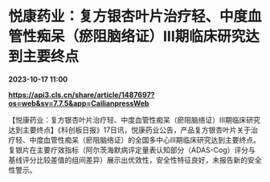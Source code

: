 # 悦康药业：复方银杏叶片治疗轻、中度血管性痴呆（瘀阻脑络证）III期临床研究达到主要终点

**2023-10-17 11:00**

**https://api3.cls.cn/share/article/1487697?os=web&sv=7.7.5&app=CailianpressWeb**

【悦康药业：复方银杏叶片治疗轻、中度血管性痴呆（瘀阻脑络证）III期临床研究达到主要终点】《科创板日报》17日讯，悦康药业公告，产品复方银杏叶片关于治疗轻、中度血管性痴呆（瘀阻脑络证）的全国多中心III期临床研究达到主要终点。复银片在主要疗效指标（阿尔茨海默病评定量表认知部分（ADAS-Cog）评分与基线评分比较差值的组间差异）展示出优效性，安全性特征良好，未报告新的安全性警示。